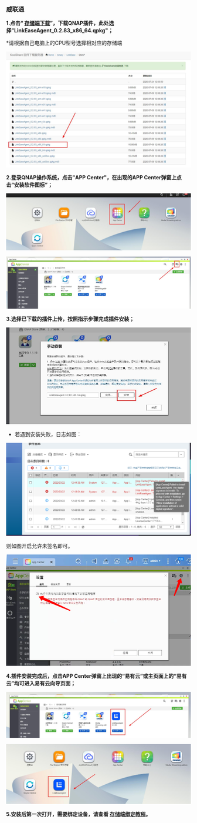 ### 威联通

**1.点击“ [存储端下载](https://www.linkease.com/rd/linkease-qnap/)”，下载QNAP插件，此处选择"LinkEaseAgent_0.2.83_x86_64.qpkg"；**

<!-- <font color="#ff0000">*请根据自己电脑上的CPU型号选择相对应的存储端</font><br /> -->
*请根据自己电脑上的CPU型号选择相对应的存储端

![q1.jpg](./image/qnap/q1.jpg)

**2.登录QNAP操作系统，点击"APP Center"，在出现的APP Center弹窗上点击“安装软件图标”；**

![q2.jpg](./image/qnap/q2.jpg)

![q3.jpg](./image/qnap/q3.jpg)

**3.选择已下载的插件上传，按照指示步骤完成插件安装；**

![q4.jpg](./image/qnap/q4.jpg)

* 若遇到安装失败，日志如图：

![jpg](./image/qnap/1.jpg)

则如图开启允许未签名即可。

![jpg](./image/qnap/2.jpg)


**4.插件安装完成后，点击APP Center弹窗上出现的“易有云”或主页面上的“易有云”均可进入易有云向导页面；**

![q5.jpg](./image/qnap/q5.jpg)

![q6.jpg](./image/qnap/q6.jpg)

**5.安装后第一次打开，需要绑定设备，请查看 [存储端绑定教程](/zh/guide/linkease/install/cloud.md)。**

